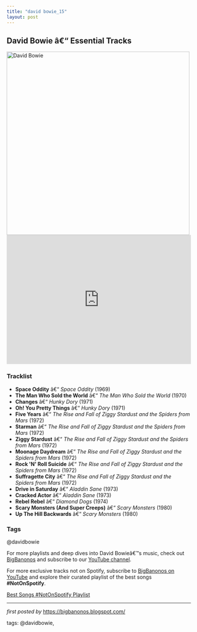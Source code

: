 ```yaml
---
title: "david bowie_15"
layout: post
---
```

<h2>David Bowie â€“ Essential Tracks</h2> <div > <img src="https://i0.wp.com/clivearrowsmith.org/wp-content/uploads/2018/06/8.David-Bowie.Blue-Jacket.dps_.jpg?resize=1084%2C1280&ssl=1" alt="David Bowie" width="500" />
</div> <iframe src="https://open.spotify.com/embed/playlist/4BYtJN2OjBUAh9V0ukyNup?utm_source=generator" width="100%" height="352" frameborder="0" allow="autoplay; clipboard-write; encrypted-media; fullscreen; picture-in-picture" loading="lazy"></iframe> <h3>Tracklist</h3>
<ul> <li><strong>Space Oddity</strong> â€“ <em>Space Oddity</em> (1969)</li> <li><strong>The Man Who Sold the World</strong> â€“ <em>The Man Who Sold the World</em> (1970)</li> <li><strong>Changes</strong> â€“ <em>Hunky Dory</em> (1971)</li> <li><strong>Oh! You Pretty Things</strong> â€“ <em>Hunky Dory</em> (1971)</li> <li><strong>Five Years</strong> â€“ <em>The Rise and Fall of Ziggy Stardust and the Spiders from Mars</em> (1972)</li> <li><strong>Starman</strong> â€“ <em>The Rise and Fall of Ziggy Stardust and the Spiders from Mars</em> (1972)</li> <li><strong>Ziggy Stardust</strong> â€“ <em>The Rise and Fall of Ziggy Stardust and the Spiders from Mars</em> (1972)</li> <li><strong>Moonage Daydream</strong> â€“ <em>The Rise and Fall of Ziggy Stardust and the Spiders from Mars</em> (1972)</li> <li><strong>Rock 'N' Roll Suicide</strong> â€“ <em>The Rise and Fall of Ziggy Stardust and the Spiders from Mars</em> (1972)</li> <li><strong>Suffragette City</strong> â€“ <em>The Rise and Fall of Ziggy Stardust and the Spiders from Mars</em> (1972)</li> <li><strong>Drive in Saturday</strong> â€“ <em>Aladdin Sane</em> (1973)</li> <li><strong>Cracked Actor</strong> â€“ <em>Aladdin Sane</em> (1973)</li> <li><strong>Rebel Rebel</strong> â€“ <em>Diamond Dogs</em> (1974)</li> <li><strong>Scary Monsters (And Super Creeps)</strong> â€“ <em>Scary Monsters</em> (1980)</li> <li><strong>Up The Hill Backwards</strong> â€“ <em>Scary Monsters</em> (1980)</li>
</ul> <h3>Tags</h3>
<p>@davidbowie</p> <p>For more playlists and deep dives into David Bowieâ€™s music, check out <a href="https://bigbanonos.blogspot.com/" target="_blank">BigBanonos</a> and subscribe to our <a href="https://www.youtube.com/@BigBanonos" target="_blank">YouTube channel</a>.</p>


<!--Subscribe and Playlist Links-->
<div>
    <p>For more exclusive tracks not on Spotify, subscribe to <a href="https://www.youtube.com/@BigBanonos" target="_blank">BigBanonos on YouTube</a> and explore their curated playlist of the best songs <strong>#NotOnSpotify</strong>.</p>
    <p><a href="https://www.youtube.com/playlist?list=PLtuNtuTatqI0kFahUCbtbfenC_ET5O_tr" target="_blank">Best Songs #NotOnSpotify Playlist<br /></a></p></div>

<hr />

<p><em>first posted by</em> <a href="https://bigbanonos.blogspot.com/" rel="noopener" target="_new">https://bigbanonos.blogspot.com/</a></p>

<p>tags: @davidbowie,</p>
